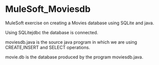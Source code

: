 # MuleSoft_Moviesdb
MuleSoft exercise on creating a Movies database using SQLite and java.

Using SQLitejdbc the database is connected.

moviesdb.java is the source java program in which we are using CREATE,INSERT and SELECT operations. 

movie.db is the database produced by the program moviesdb.java.
